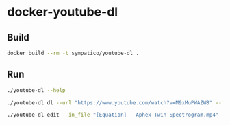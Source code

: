 # docker-youtube-dl

## Build
```bash
docker build --rm -t sympatico/youtube-dl .
```

## Run

```bash
./youtube-dl --help

./youtube-dl dl --url "https://www.youtube.com/watch?v=M9xMuPWAZW8" --format mp4 --user_agent "I like YouTube Videos; user-agent; 1.0"

./youtube-dl edit --in_file "[Equation] - Aphex Twin Spectrogram.mp4" --out_file "faced.mp4" --start_time "00:05:00" --end_time "00:05:46"
```

